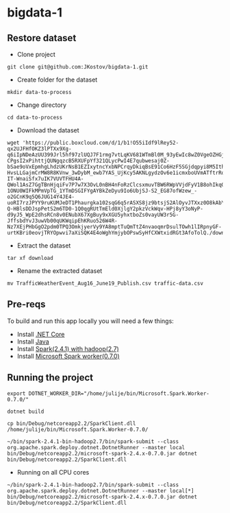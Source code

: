 # bigdata-1

## Restore dataset

- Clone project
```
git clone git@github.com:JKostov/bigdata-1.git
```
- Create folder for the dataset
```
mkdir data-to-process
```
- Change directory
```
cd data-to-process
```
- Download the dataset 
```
wget 'https://public.boxcloud.com/d/1/b1!O55iIdf9lRey52-qx2UJFHfOKZ3lPTXx9Xg-q6iIpNDeAzUU399Jrl5hf97zlUQJ7F1rmg7vtLqKV681WTmBl0M_93yEwIc8wZ0VgeOZHGj7nbmJzEMN6YuRc9_mVU2f9ErD7YJwrf2BmyrRJ-CPgsI2xPihttjQUNgqzcB5RXUFpYf321QLycPwI4E7qubwesaj0Z-bSae9oVxEpmhgLhdzUKrNsB1EZIxytncYxbNPCrqyDkiqBsE91Co6HzF5SGjdqpyi8M5IthhpX-HvsLLGajmCrMW8R8KVnw_3wDybM_ewb7YAS_UjKcy5AKNLgydzOv6e1icmxboUVmATftrRoAzQ3biuC4_P_AM4X-IT-WnaiSfx7uIK7VUVTFHU4A-QWol1AsZ7GgTBnHjqiFv7P7w7X3OvL0nBH4nFoRzClcsxmuvTBW6RWpVVjdFyV1B8ohIkqQNn6Rbr1a3WZasZ_5Kyr2I8FWd3pk4deU4YEbjAwg2OVt_OkSQdp65z0mjcbYlYUQFYhFGYuFbxahIQxbYTSQn1r_lMmHsEuiI9sslxv762D2FvUPAkNtvGyW06jGLM4JN0Wk3I1kVniSVSm95RU1UtJVIsQMYTKnpr5J7HGsmGpDYKjoCoDoYhnTKD6nxzzVnkEKedh27LmFvfZFBQPelFwAkbNSLvscbuUhwg2lLVMLlq4VAcnfjlhhpEdEbYeZawylwAzMH480UmVYhAG8Cv_xK4RKPKERyJnyVtadXot4xvtvBPlOzYyMGze5oUf59PJimiRKYlxHa86nGIM5QRkT1LXhH6b_237zJ30LsnH07VQoa1g5Y9-1ONU0WIFkMPmVpTG_1YTmDSGIFYgAYBkZeDyu9Io6UbjSJ-S2_EG87ofWzew_-o2GCnK9q5Q6JUG14Y4JE4-uoRI7rzJPYY9ruKUMJeDT1Phaurgka102sqG6q5rASXS8jz9btsjS2AlOyvJTXxz0O8kAbYKQkDaa5Mo8lgytbAcua-Q-HBlsDDJspPetS2m6TD0-1Q0qgRUtTmEld0XjlgY2pkzVckWqv-HPj8yY3oNyP-d9yJ5_WpE2dhsRCn8v0ENubX67XgBuy9xXGU5yhxtboZs0vayUW3r5G-JffsbdYvJ3uwVb00qUKWqipEhKRuo526W4R-Nz7XEjPHbGgO2pdm0TPQ3OmkjyerVy9YA8mptTuQmTtZ4nvaoqmrDsulTOwh1lIRpnyGF-urtKBri0eovjTRYOpwvi7aXiSQK4E4oWghYmjybOPswSyHfCXWtxidRGt3AfoTolQ./download'
```
- Extract the dataset
```
tar xf download
```
- Rename the extracted dataset
```
mv TrafficWeatherEvent_Aug16_June19_Publish.csv traffic-data.csv
```

## Pre-reqs

To build and run this app locally you will need a few things:
- Install [.NET Core](https://dotnet.microsoft.com/learn/data/spark-tutorial/install-dotnet)
- Install [Java](https://dotnet.microsoft.com/learn/data/spark-tutorial/install-pre-reqs)
- Install [Spark(2.4.1) with hadoop(2.7)](https://dotnet.microsoft.com/learn/data/spark-tutorial/install-spark)
- Install [Microsoft Spark worker(0.7.0)](https://dotnet.microsoft.com/learn/data/spark-tutorial/install-worker)

## Running the project

```
export DOTNET_WORKER_DIR="/home/julije/bin/Microsoft.Spark.Worker-0.7.0/"

dotnet build

cp bin/Debug/netcoreapp2.2/SparkClient.dll /home/julije/bin/Microsoft.Spark.Worker-0.7.0/

~/bin/spark-2.4.1-bin-hadoop2.7/bin/spark-submit --class org.apache.spark.deploy.dotnet.DotnetRunner --master local bin/Debug/netcoreapp2.2/microsoft-spark-2.4.x-0.7.0.jar dotnet bin/Debug/netcoreapp2.2/SparkClient.dll
```

- Running on all CPU cores
```
~/bin/spark-2.4.1-bin-hadoop2.7/bin/spark-submit --class org.apache.spark.deploy.dotnet.DotnetRunner --master local[*] bin/Debug/netcoreapp2.2/microsoft-spark-2.4.x-0.7.0.jar dotnet bin/Debug/netcoreapp2.2/SparkClient.dll
```
